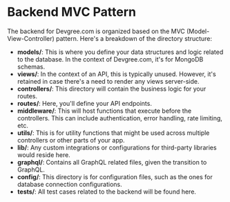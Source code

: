 # Backend MVC Pattern

The backend for Devgree.com is organized based on the MVC (Model-View-Controller) pattern. Here's a breakdown of the directory structure:

- **models/**: This is where you define your data structures and logic related to the database. In the context of Devgree.com, it's for MongoDB schemas.
- **views/**: In the context of an API, this is typically unused. However, it's retained in case there's a need to render any views server-side.
- **controllers/**: This directory will contain the business logic for your routes.
- **routes/**: Here, you'll define your API endpoints.
- **middleware/**: This will host functions that execute before the controllers. This can include authentication, error handling, rate limiting, etc.
- **utils/**: This is for utility functions that might be used across multiple controllers or other parts of your app.
- **lib/**: Any custom integrations or configurations for third-party libraries would reside here.
- **graphql/**: Contains all GraphQL related files, given the transition to GraphQL.
- **config/**: This directory is for configuration files, such as the ones for database connection configurations.
- **tests/**: All test cases related to the backend will be found here.
